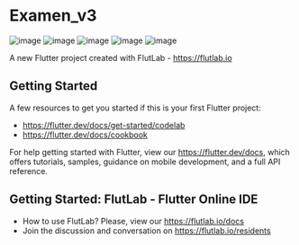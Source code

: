 # Examen_v3
![image](https://github.com/user-attachments/assets/290d2a26-e15f-491c-85cb-0d9ebabf3860)
![image](https://github.com/user-attachments/assets/9911d4e7-65ee-47cf-8406-4998a07ff8cf)
![image](https://github.com/user-attachments/assets/f3bb5f6e-2a18-47fd-92d1-8627cbb06b16)
![image](https://github.com/user-attachments/assets/3400604a-e8aa-4abe-8a3e-c22f922f63c9)
![image](https://github.com/user-attachments/assets/1a77eb10-d60a-4650-ab2a-d3460524bb25)

A new Flutter project created with FlutLab - https://flutlab.io

## Getting Started

A few resources to get you started if this is your first Flutter project:

- https://flutter.dev/docs/get-started/codelab
- https://flutter.dev/docs/cookbook

For help getting started with Flutter, view our
https://flutter.dev/docs, which offers tutorials,
samples, guidance on mobile development, and a full API reference.

## Getting Started: FlutLab - Flutter Online IDE

- How to use FlutLab? Please, view our https://flutlab.io/docs
- Join the discussion and conversation on https://flutlab.io/residents
